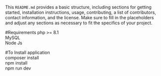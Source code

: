 
This `README.md` provides a basic structure, including sections for getting started, installation instructions, usage, contributing, a list of contributors, contact information, and the license. Make sure to fill in the placeholders and adjust any sections as necessary to fit the specifics of your project.

#Requirements
php >= 8.1
<br>
MySQL
<br>
Node Js


#To Install application
<br>
composer install
<br>
npm install
<br>
npm run dev
